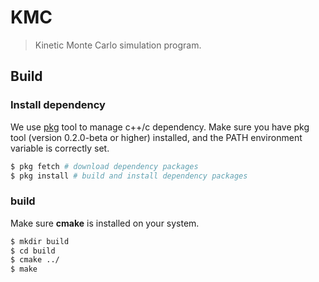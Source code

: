 # KMC

> Kinetic Monte Carlo simulation program.

## Build

### Install dependency
We use [pkg](https://github.com/genshen/pkg) tool to manage c++/c dependency.
Make sure you have pkg tool (version 0.2.0-beta or higher) installed, and the PATH environment variable is correctly set.
```bash
$ pkg fetch # download dependency packages
$ pkg install # build and install dependency packages
```

### build
Make sure **cmake** is installed on your system.
```bash
$ mkdir build
$ cd build
$ cmake ../
$ make
```

